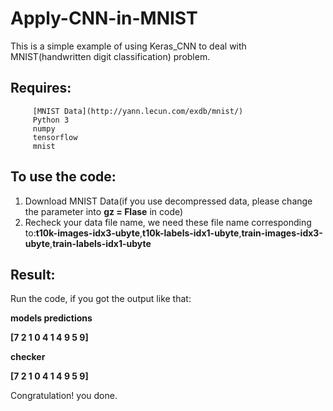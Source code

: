 # Apply-CNN-in-MNIST
This is a simple example of using Keras_CNN to deal with MNIST(handwritten digit classification) problem.

## Requires: 
         [MNIST Data](http://yann.lecun.com/exdb/mnist/)
         Python 3
         numpy
         tensorflow
         mnist
         
## To use the code:

1. Download MNIST Data(if you use decompressed data, please change the parameter into **gz = Flase** in code)
2. Recheck your data file name, we need these file name corresponding to:**t10k-images-idx3-ubyte**,**t10k-labels-idx1-ubyte**,**train-images-idx3-ubyte**,**train-labels-idx1-ubyte**

## Result:

Run the code, if you got the output like that:

**models predictions**

**[7 2 1 0 4 1 4 9 5 9]**

**checker**

**[7 2 1 0 4 1 4 9 5 9]**

Congratulation! you done.


         

